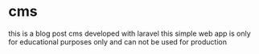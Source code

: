 # cms
this is a blog post cms developed with laravel
this simple web app is only for educational purposes only and can not be used for production 
